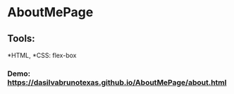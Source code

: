 # AboutMePage


## Tools:

*HTML,
*CSS: flex-box

### Demo: https://dasilvabrunotexas.github.io/AboutMePage/about.html